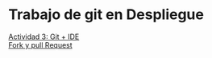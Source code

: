 <!DOCTYPE html>
<html lang="es-es">
<head>
    <meta charset="UTF-8">
</head>  
<body>
    <h1>Trabajo de git en Despliegue</h1>
    <a href="ide.md">Actividad 3: Git + IDE</a>
    </br>
    <a href="fork.md">Fork y pull Request</a>
</body>    
</html>









